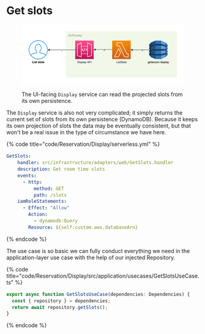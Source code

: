 # Get slots

<figure><img src="../../../.gitbook/assets/Get-A-Room Solution 1.png" alt=""><figcaption><p>The UI-facing <code>Display</code> service can read the projected slots from its own persistence.</p></figcaption></figure>

The `Display` service is also not very complicated; it simply returns the current set of slots from its own persistence (DynamoDB). Because it keeps its own projection of slots the data may be eventually consistent, but that won't be a real issue in the type of circumstance we have here.

{% code title="code/Reservation/Display/serverless.yml" %}
```yaml
GetSlots:
    handler: src/infrastructure/adapters/web/GetSlots.handler
    description: Get room time slots
    events:
      - http:
          method: GET
          path: /slots
    iamRoleStatements:
      - Effect: "Allow"
        Action:
          - dynamodb:Query
        Resource: ${self:custom.aws.databaseArn}
```
{% endcode %}

The use case is so basic we can fully conduct everything we need in the application-layer use case with the help of our injected Repository.

{% code title="code/Reservation/Display/src/application/usecases/GetSlotsUseCase.ts" %}
```typescript
export async function GetSlotsUseCase(dependencies: Dependencies) {
  const { repository } = dependencies;
  return await repository.getSlots();
}
```
{% endcode %}
